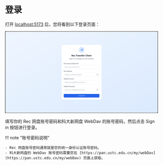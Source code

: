 # 登录

打开 [localhost:5173](http://localhost:5173) 后，您将看到以下登录页面：

![登录页面](../assets/login.png)

填写你的 Rec 网盘账号密码和科大新网盘 WebDav 的账号密码，然后点击 Sign in 按钮进行登录。

!!! note "账号密码说明"

    - Rec 网盘账号密码通常就是您的统一身份认证账号密码。
    - 科大新网盘的 WebDav 账号密码需要您在 [https://pan.ustc.edu.cn/my/webDav](https://pan.ustc.edu.cn/my/webDav) 页面上获取。
